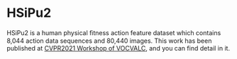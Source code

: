 # HSiPu2
HSiPu2 is a human physical ﬁtness action feature dataset which contains 8,044 action data sequences and 80,440 images.
This work has been published at [CVPR2021 Workshop of VOCVALC](https://openaccess.thecvf.com/content/CVPR2021W/VOCVALC/html/Zhang_HSiPu2_-_A_New_Human_Physical_Fitness_Action_Dataset_for_CVPRW_2021_paper.html), and you can find detail in it.

